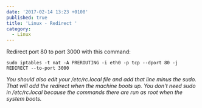 ```yaml
---
date: '2017-02-14 13:23 +0100'
published: true
title: 'Linux - Redirect '
category:
  - Linux
---
```

Redirect port 80 to port 3000 with this command:

```
sudo iptables -t nat -A PREROUTING -i eth0 -p tcp --dport 80 -j REDIRECT --to-port 3000
```

*You should also edit your /etc/rc.local file and add that line minus the sudo. That will add the redirect when the machine boots up. You don't need sudo in /etc/rc.local because the commands there are run as root when the system boots.*
